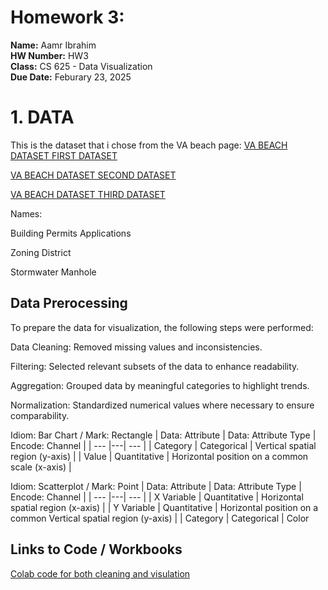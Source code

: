 # Homework 3: 
**Name:** Aamr Ibrahim  
**HW Number:** HW3  
**Class:** CS 625 - Data Visualization  
**Due Date:** Feburary 23, 2025


# 1. DATA 
This is the dataset that i chose from the VA beach page:
[VA BEACH DATASET FIRST DATASET](https://data.virginiabeach.gov/datasets/15292e05ab3a42d5984e6033b2f6a6d4_0/explore)

[VA BEACH DATASET SECOND DATASET](https://data.virginiabeach.gov/datasets/a7b2f685f9ee4865befe1f6502c0047d_37/explore?location=36.740530%2C-76.047850%2C10.61)

[VA BEACH DATASET THIRD DATASET](https://data.virginiabeach.gov/datasets/bf1337ce881646b8977fe26bd44ca1df_4/explore?location=36.760783%2C-76.074600%2C10.86)



Names:

Building Permits Applications

Zoning District

Stormwater Manhole


## Data Prerocessing
To prepare the data for visualization, the following steps were performed:

Data Cleaning: Removed missing values and inconsistencies.

Filtering: Selected relevant subsets of the data to enhance readability.

Aggregation: Grouped data by meaningful categories to highlight trends.

Normalization: Standardized numerical values where necessary to ensure comparability.




Idiom: Bar Chart / Mark: Rectangle
| Data: Attribute | Data: Attribute Type  | Encode: Channel | 
| --- |---| --- |
| Category | Categorical | Vertical spatial region (y-axis) |
| Value | Quantitative | Horizontal position on a common scale (x-axis) |


Idiom: Scatterplot / Mark: Point
| Data: Attribute | Data: Attribute Type  | Encode: Channel | 
| --- |---| --- |
| X Variable | Quantitative | Horizontal spatial region (x-axis) |
| Y Variable | Quantitative | Horizontal position on a common Vertical spatial region (y-axis) |
| Category    | Categorical  | Color







## Links to Code / Workbooks

[Colab code for both cleaning and visulation](https://data.virginiabeach.gov/datasets/bf1337ce881646b8977fe26bd44ca1df_4/explore?location=36.760783%2C-76.074600%2C10.86)







